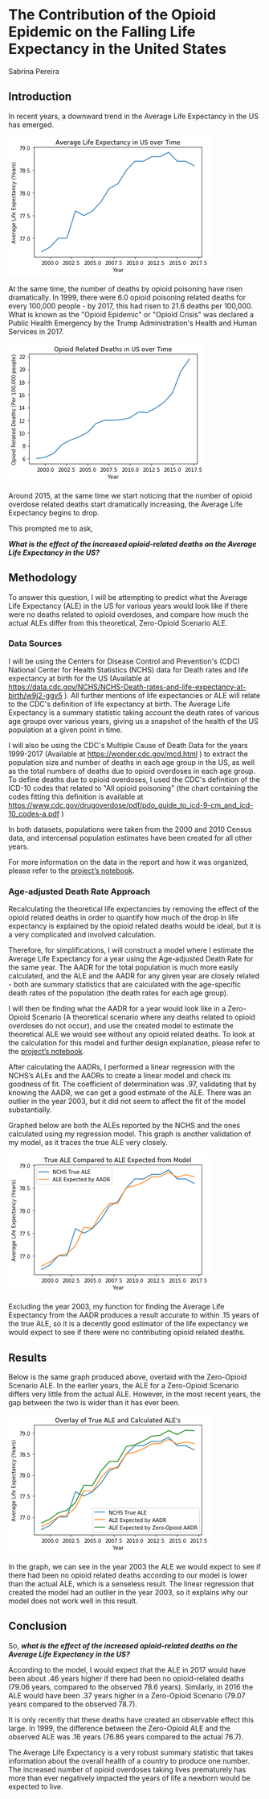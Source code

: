 # The Contribution of the Opioid Epidemic on the Falling Life Expectancy in the United States

Sabrina Pereira


## **Introduction**

In recent years, a downward trend in the Average Life Expectancy in the US has emerged.

![](https://github.com/sabpereira/ThinkStats2/blob/master/project1/output_5_0.png)

At the same time, the number of deaths by opioid poisoning have risen dramatically. In 1999, there were 6.0 opioid poisoning related deaths for every 100,000 people - by 2017, this had risen to 21.6 deaths per 100,000. What is known as the "Opioid Epidemic" or "Opioid Crisis" was declared a Public Health Emergency by the Trump Administration's Health and Human Services in 2017.

![](https://github.com/sabpereira/ThinkStats2/blob/master/project1/output_7_0.png)

Around 2015, at the same time we start noticing that the number of opioid overdose related deaths start dramatically increasing, the Average Life Expectancy begins to drop.

This prompted me to ask,

_**What is the effect of the increased opioid-related deaths on the Average Life Expectancy in the US?**_

## **Methodology**

To answer this question, I will be attempting to predict what the Average Life Expectancy (ALE) in the US for various years would look like if there were no deaths related to opioid overdoses, and compare how much the actual ALEs differ from this theoretical, Zero-Opioid Scenario ALE.

### Data Sources

I will be using the Centers for Disease Control and Prevention's (CDC) National Center for Health Statistics (NCHS) data for Death rates and life expectancy at birth for the US (Available at https://data.cdc.gov/NCHS/NCHS-Death-rates-and-life-expectancy-at-birth/w9j2-ggv5 ). All further mentions of life expectancies or ALE will relate to the CDC's definition of life expectancy at birth. The Average Life Expectancy is a summary statistic taking account the death rates of various age groups over various years, giving us a snapshot of the health of the US population at a given point in time.


I will also be using the CDC's Multiple Cause of Death Data for the years 1999-2017 (Available at https://wonder.cdc.gov/mcd.html ) to extract the population size and number of deaths in each age group in the US, as well as the total numbers of deaths due to opioid overdoses in each age group. To define deaths due to opioid overdoses, I used the CDC's definition of the ICD-10 codes that related to "All opioid poisoning" (the chart containing the codes fitting this definition is available at https://www.cdc.gov/drugoverdose/pdf/pdo_guide_to_icd-9-cm_and_icd-10_codes-a.pdf )

In both datasets, populations were taken from the 2000 and 2010 Census data, and intercensal population estimates have been created for all other years.

For more information on the data in the report and how it was organized, please refer to the [project’s notebook](https://github.com/sabpereira/ThinkStats2/blob/master/project1/project1.ipynb).


### Age-adjusted Death Rate Approach

Recalculating the theoretical life expectancies by removing the effect of the opioid related deaths in order to quantify how much of the drop in life expectancy is explained by the opioid related deaths would be ideal, but it is a very complicated and involved calculation.

Therefore, for simplifications, I will construct a model where I estimate the Average Life Expectancy for a year using the Age-adjusted Death Rate for the same year. The AADR for the total population is much more easily calculated, and the ALE and the AADR for any given year are closely related - both are summary statistics that are calculated with the age-specific death rates of the population (the death rates for each age group).

I will then be finding what the AADR for a year would look like in a Zero-Opioid Scenario (A theoretical scenario where any deaths related to opioid overdoses do not occur), and use the created model to estimate the theoretical ALE we would see without any opioid related deaths. To look at the calculation for this model and further design explanation, please refer to the [project’s notebook](https://github.com/sabpereira/ThinkStats2/blob/master/project1/project1.ipynb).

After calculating the AADRs, I performed a linear regression with the NCHS’s ALEs and the AADRs to create a linear model and check its goodness of fit. The coefficient of determination was .97, validating that by knowing the AADR, we can get a good estimate of the ALE. There was an outlier in the year 2003, but it did not seem to affect the fit of the model substantially.

Graphed below are both the ALEs reported by the NCHS and the ones calculated using my regression model. This graph is another validation of my model, as it traces the true ALE very closely.

![](https://github.com/sabpereira/ThinkStats2/blob/master/project1/output_48_0.png)

Excluding the year 2003, my function for finding the Average Life Expectancy from the AADR produces a result accurate to within .15 years of the true ALE, so it is a decently good estimator of the life expectancy we would expect to see if there were no contributing opioid related deaths.

## **Results**

Below is the same graph produced above, overlaid with the Zero-Opioid Scenario ALE. In the earlier years, the ALE for a Zero-Opioid Scenario differs very little from the actual ALE. However, in the most recent years, the gap between the two is wider than it has ever been.

![](https://github.com/sabpereira/ThinkStats2/blob/master/project1/output_51_0.png)

In the graph, we can see in the year 2003 the ALE we would expect to see if there had been no opioid related deaths according to our model is lower than the actual ALE, which is a senseless result. The linear regression that created the model had an outlier in the year 2003, so it explains why our model does not work well in this result.

## **Conclusion**

So, _**what is the effect of the increased opioid-related deaths on the Average Life Expectancy in the US?**_

According to the model, I would expect that the ALE in 2017 would have been about .46 years higher if there had been no opioid-related deaths (79.06 years, compared to the observed 78.6 years). Similarly, in 2016 the ALE would have been .37 years higher in a Zero-Opioid Scenario (79.07 years compared to the observed 78.7).

It is only recently that these deaths have created an observable effect this large. In 1999, the difference between the Zero-Opioid ALE and the observed ALE was .16 years (76.86 years compared to the actual 76.7).

The Average Life Expectancy is a very robust summary statistic that takes information about the overall health of a country to produce one number. The increased number of opioid overdoses taking lives prematurely has more than ever negatively impacted the years of life a newborn would be expected to live.
